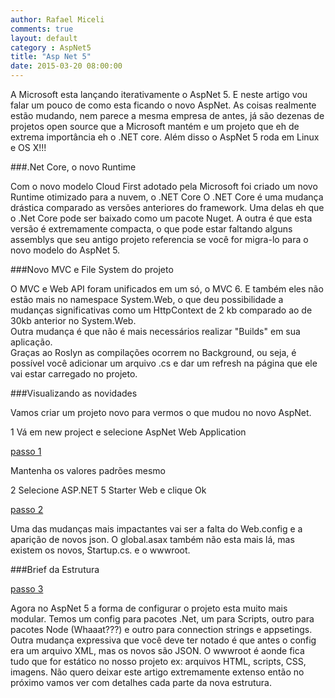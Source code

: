 ```yaml
---
author: Rafael Miceli
comments: true
layout: default
category : AspNet5
title: "Asp Net 5"
date: 2015-03-20 08:00:00
---
```



A Microsoft esta lançando iterativamente o AspNet 5. E neste artigo vou falar um pouco de como esta ficando o novo AspNet. 
As coisas realmente estão mudando, nem parece a mesma empresa de antes, já são dezenas de projetos open source que a Microsoft mantém e um projeto que eh de extrema importância eh o .NET core. Além disso o AspNet 5 roda em Linux e OS X!!! 

###.Net Core, o novo Runtime 

Com o novo modelo Cloud First adotado pela Microsoft foi criado um novo Runtime otimizado para a nuvem, o .NET Core 
O .NET Core é uma mudança drástica comparado as versões anteriores do framework. 
Uma delas eh que o .Net Core pode ser baixado como um pacote Nuget. 
A outra é que esta versão é extremamente compacta, o que pode estar faltando alguns assemblys que seu antigo projeto referencia se você for migra-lo para o novo modelo do AspNet 5. 

###Novo MVC e File System do projeto 

O MVC e Web API foram unificados em um só, o MVC 6. E também eles não estão mais no namespace System.Web, o que deu possibilidade a mudanças significativas como um HttpContext de 2 kb comparado ao de 30kb anterior no System.Web.  
Outra mudança é que não é mais necessários realizar "Builds" em sua aplicação.  
Graças ao Roslyn as compilações ocorrem no Background, ou seja, é possível você adicionar um arquivo .cs e dar um refresh na página que ele vai estar carregado no projeto. 

###Visualizando as novidades 

Vamos criar um projeto novo para vermos o que mudou no novo AspNet. 

1 Vá em new project e selecione AspNet Web Application 

[passo 1](http://rafael-miceli.com.br/ico/AspNet5/Passo1.png)
 
Mantenha os valores padrões mesmo 

2 Selecione ASP.NET 5 Starter Web e clique Ok 

[passo 2](http://rafael-miceli.com.br/ico/AspNet5/Passo2.png)

Uma das mudanças mais impactantes vai ser a falta do Web.config e a aparição de novos json. O global.asax também não esta mais lá, mas existem os novos, Startup.cs. e o wwwroot. 

###Brief da Estrutura 

[passo 3](http://rafael-miceli.com.br/ico/AspNet5/Passo3.png)

Agora no AspNet 5 a forma de configurar o projeto esta muito mais modular. Temos um config para pacotes .Net, um para Scripts, outro para pacotes Node (Whaaat???) e outro para connection strings e appsetings. Outra mudança expressiva que você deve ter notado é que antes o config era um arquivo XML, mas os novos são JSON. 
O wwwroot é aonde fica tudo que for estático no nosso projeto ex: arquivos HTML, scripts, CSS, imagens. 
Não quero deixar este artigo extremamente extenso então no próximo vamos ver com detalhes cada parte da nova estrutura.









